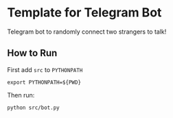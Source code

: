 # Template for Telegram Bot

Telegram bot to randomly connect two strangers to talk!

## How to Run
First add `src` to `PYTHONPATH`
```
export PYTHONPATH=${PWD}
```
Then run:
```
python src/bot.py
```